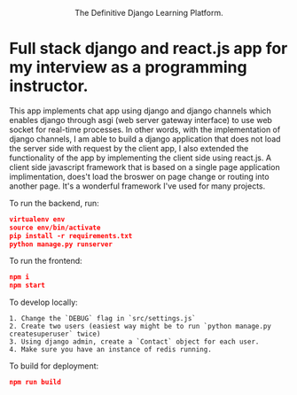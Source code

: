 <p align="center">

  <p align="center">
    The Definitive Django Learning Platform.
  </p>
</p>

# Full stack django and react.js app for my interview as a programming instructor.



This app implements chat app using django and django channels which enables django through asgi (web server gateway interface) to use web socket for real-time processes. In other words, with the implementation of django channels, I am able to build a django application that does not load the server side with request by the client app, I also extended the functionality of the app by implementing the client side using react.js. A client side javascript framework that is based on a single page application implimentation, does't load the broswer on page change or routing into another page. It's a wonderful framework I've used for many projects.

To run the backend, run:

```json
virtualenv env
source env/bin/activate
pip install -r requirements.txt
python manage.py runserver
```

To run the frontend:

```json
npm i
npm start
```

To develop locally:

```
1. Change the `DEBUG` flag in `src/settings.js`
2. Create two users (easiest way might be to run `python manage.py createsuperuser` twice)
3. Using django admin, create a `Contact` object for each user.
4. Make sure you have an instance of redis running. 
```

To build for deployment:

```json
npm run build
```

